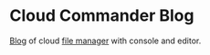 # Cloud Commander Blog

[Blog](http://blog.cloudcmd.io "Cloud Commander Blog") of cloud [file manager](http://cloudcmd.io "Cloud Commander") with console and editor.
